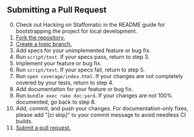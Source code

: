 ## Submitting a Pull Request

0. Check out Hacking on Staffomatic in the README guide for
   bootstrapping the project for local development.
1. [Fork the repository.][fork]
2. [Create a topic branch.][branch]
3. Add specs for your unimplemented feature or bug fix.
4. Run `script/test`. If your specs pass, return to step 3.
5. Implement your feature or bug fix.
6. Run `script/test`. If your specs fail, return to step 5.
7. Run `open coverage/index.html`. If your changes are not completely covered
   by your tests, return to step 4.
8. Add documentation for your feature or bug fix.
9. Run `bundle exec rake doc:yard`. If your changes are not 100% documented, go
   back to step 8.
10. Add, commit, and push your changes. For documentation-only fixes, please
    add "[ci skip]" to your commit message to avoid needless CI builds.
11. [Submit a pull request.][pr]

[fork]: https://help.staffomatic.com/articles/fork-a-repo
[branch]: http://learn.staffomatic.com/p/branching.html
[pr]: https://help.staffomatic.com/articles/using-pull-requests
